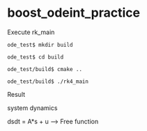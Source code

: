 # boost_odeint_practice

Execute rk_main

```
ode_test$ mkdir build
```

```
ode_test$ cd build
```

```
ode_test/build$ cmake ..
```

```
ode_test/build$ ./rk4_main
```

Result



system dynamics

dsdt = A*s + u --> Free function

